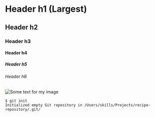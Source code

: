# Header h1 (Largest)
## Header h2
### Header h3
#### Header h4
##### Header h5
###### Header h6

![Some text for my image](https://octodex.github.com/images/yaktocat.png)

```
$ git init
Initialized empty Git repository in /Users/skills/Projects/recipe-repository/.git/
```
